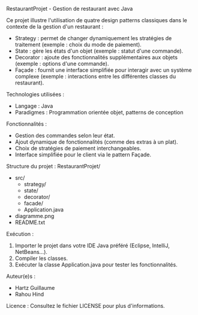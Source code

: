 
RestaurantProjet - Gestion de restaurant avec Java

Ce projet illustre l'utilisation de quatre design patterns classiques dans le contexte de la gestion d'un restaurant :
- Strategy : permet de changer dynamiquement les stratégies de traitement (exemple : choix du mode de paiement).
- State : gère les états d'un objet (exemple : statut d'une commande).
- Decorator : ajoute des fonctionnalités supplémentaires aux objets (exemple : options d'une commande).
- Façade : fournit une interface simplifiée pour interagir avec un système complexe (exemple : interactions entre les différentes classes du restaurant).

Technologies utilisées :
- Langage : Java
- Paradigmes : Programmation orientée objet, patterns de conception

Fonctionnalités :
- Gestion des commandes selon leur état.
- Ajout dynamique de fonctionnalités (comme des extras à un plat).
- Choix de stratégies de paiement interchangeables.
- Interface simplifiée pour le client via le pattern Façade.

Structure du projet :
RestaurantProjet/
- src/
  - strategy/
  - state/
  - decorator/
  - facade/
  - Application.java
- diagramme.png
- README.txt

Exécution :
1. Importer le projet dans votre IDE Java préféré (Eclipse, IntelliJ, NetBeans...).
2. Compiler les classes.
3. Exécuter la classe Application.java pour tester les fonctionnalités.

Auteur(e)s :
- Hartz Guillaume
- Rahou Hind

Licence :
Consultez le fichier LICENSE pour plus d'informations.
